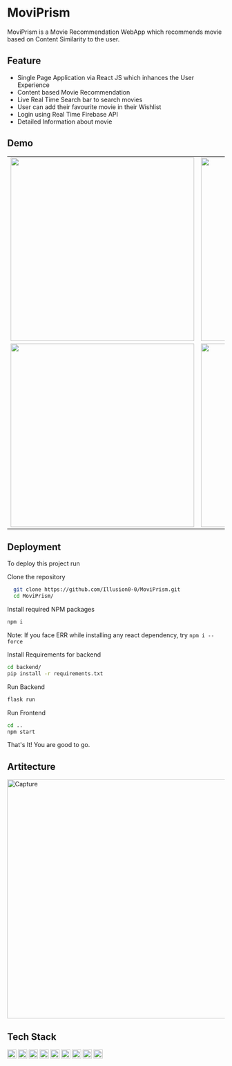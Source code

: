 
# MoviPrism

MoviPrism is a Movie Recommendation WebApp which recommends movie based on Content Similarity to the user.

## Feature
- Single Page Application via React JS which inhances the User Experience
- Content based Movie Recommendation
- Live Real Time Search bar to search movies
- User can add their favourite movie in their Wishlist
- Login using Real Time Firebase API
- Detailed Information about movie





## Demo
<table>
  <tr>
    <td><img src="https://user-images.githubusercontent.com/76676066/170882165-051b68ce-707f-4d05-8642-186441f809ba.PNG" width=425 ></td>
    <td><img src="https://user-images.githubusercontent.com/76676066/170882174-0cf90db9-0a78-45f5-99a9-d5d2608cc269.PNG" width=425 ></td>

  </tr>
  <tr>
    <td><img src="https://user-images.githubusercontent.com/76676066/170882415-084fccf7-6f7e-4b36-8bb7-d4b737508c74.PNG" width=425 ></td>
    <td><img src="https://user-images.githubusercontent.com/76676066/170882450-25e76497-6d96-44c0-8870-7cfdfc9422e5.PNG" width=425 ></td>

  </tr>
  
  
 </table>



## Deployment

To deploy this project run

Clone the repository
```bash
  git clone https://github.com/Illusion0-0/MoviPrism.git
  cd MoviPrism/
```
Install required NPM packages
```bash
npm i
```
Note: If you face ERR while installing any react dependency, try `npm i --force`

Install Requirements for backend
```bash
cd backend/
pip install -r requirements.txt
```
Run Backend
```bash
flask run
```
Run Frontend
```bash
cd ..
npm start
```
That's It! You are good to go.

## Artitecture

<img width="554" alt="Capture" src="https://user-images.githubusercontent.com/76676066/170882707-2784ec68-1dce-4dcb-a3e1-8883b22d0b32.PNG">

## Tech Stack
<img src="https://raw.githubusercontent.com/get-icon/geticon/master/icons/react.svg" alt="React Js" width="21px" height="21px"> <img src="https://raw.githubusercontent.com/get-icon/geticon/master/icons/javascript.svg" alt="Javascript" width="21px" height="21px"> <img src="https://raw.githubusercontent.com/get-icon/geticon/master/icons/firebase.svg" alt="Firebase" width="21px" height="21px"> <img src="https://raw.githubusercontent.com/get-icon/geticon/master/icons/html-5.svg" alt="HTML" width="21px" height="21px"> <img src="https://raw.githubusercontent.com/get-icon/geticon/master/icons/css-3.svg" alt="CSS" width="21px" height="21px"> <img src="https://raw.githubusercontent.com/get-icon/geticon/master/icons/python.svg" alt="Python" width="21px" height="21px"> <img src="https://raw.githubusercontent.com/get-icon/geticon/master/icons/numpy-icon.svg" alt="NumPy" width="21px" height="21px"> <img src="https://raw.githubusercontent.com/get-icon/geticon/master/icons/pandas-icon.svg" alt="Pandas" width="21px" height="21px"> <img src="https://raw.githubusercontent.com/get-icon/geticon/master/icons/flask.svg" alt="Flask" width="21px" height="21px">
